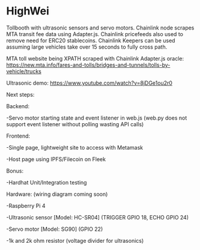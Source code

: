 # HighWei

Tollbooth with ultrasonic sensors and servo motors. Chainlink node scrapes MTA transit fee data using Adapter.js.
Chainlink pricefeeds also used to remove need for ERC20 stablecoins. Chainlink Keepers can be used assuming large vehicles take over 15 seconds to fully cross path.

MTA toll website being XPATH scraped with Chainlink Adapter.js oracle: https://new.mta.info/fares-and-tolls/bridges-and-tunnels/tolls-by-vehicle/trucks

Ultrasonic demo: https://www.youtube.com/watch?v=8jDGe1ou2r0

Next steps: 

Backend:

-Servo motor starting state and event listener in web.js (web.py does not support event listener without polling wasting API calls)

Frontend: 

-Single page, lightweight site to access with Metamask

-Host page using IPFS/Filecoin on Fleek

Bonus:

-Hardhat Unit/Integration testing

Hardware: (wiring diagram coming soon)

-Raspberry Pi 4

-Ultrasonic sensor [Model: HC-SR04] (TRIGGER GPIO 18, ECHO GPIO 24)

-Servo motor [Model: SG90] (GPIO 22)

-1k and 2k ohm resistor (voltage divider for ultrasonics)

